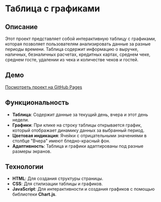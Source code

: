 # Таблица с графиками

## Описание

Этот проект представляет собой интерактивную таблицу с графиками, которая позволяет пользователям анализировать данные за разные периоды времени. 
Таблица содержит информацию о выручке, наличных, безналичных расчетах, кредитных картах, среднем чеке, среднем госте, удалении из чека и количестве чеков и гостей.

## Демо

[Посмотреть проект на GitHub Pages](https://andreymslkv.github.io/test-delta/)

## Функциональность

- **Таблица**: Содержит данные за текущий день, вчера и этот день недели.
- **Графики**: При клике на строку таблицы открывается график, который отображает динамику данных за выбранный период.
- **Цветовая индикация**: Ячейки с отрицательными значениями в столбце "Вчера" имеют бледно-красный фон.
- **Адаптивность**: Таблица и графики адаптированы под разные размеры экранов.

## Технологии

- **HTML**: Для создания структуры страницы.
- **CSS**: Для стилизации таблицы и графиков.
- **JavaScript**: Для интерактивности и создания графиков с помощью библиотеки **Chart.js**.
